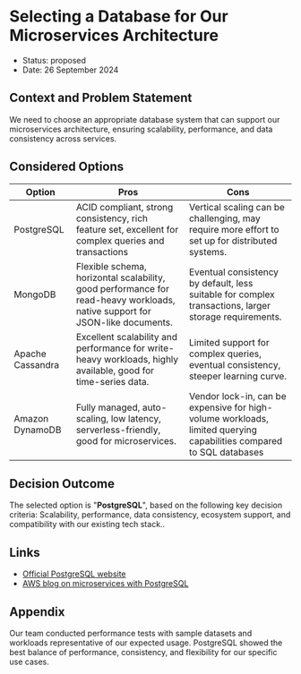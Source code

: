 # **Selecting a Database for Our Microservices Architecture**

- Status: proposed
- Date: 26 September 2024

## Context and Problem Statement

We need to choose an appropriate database system that can support our microservices architecture, ensuring scalability, performance, and data consistency across services.

## Considered Options

| Option | Pros | Cons |
| ------ | ---- | ---- |
| PostgreSQL | ACID compliant, strong consistency, rich feature set, excellent for complex queries and transactions | Vertical scaling can be challenging, may require more effort to set up for distributed systems. |
| MongoDB | Flexible schema, horizontal scalability, good performance for read-heavy workloads, native support for JSON-like documents. | Eventual consistency by default, less suitable for complex transactions, larger storage requirements. |
| Apache Cassandra | Excellent scalability and performance for write-heavy workloads, highly available, good for time-series data. | Limited support for complex queries, eventual consistency, steeper learning curve. |
| Amazon DynamoDB | Fully managed, auto-scaling, low latency, serverless-friendly, good for microservices. | Vendor lock-in, can be expensive for high-volume workloads, limited querying capabilities compared to SQL databases |

## Decision Outcome

The selected option is "**PostgreSQL**", based on the following key decision criteria: Scalability, performance, data consistency, ecosystem support, and compatibility with our existing tech stack..

## Links

* [Official PostgreSQL website](https://www.postgresql.org/)
* [AWS blog on microservices with PostgreSQL](https://aws.amazon.com/blogs/database/building-microservices-with-amazon-rds-and-amazon-aurora/)

## Appendix

Our team conducted performance tests with sample datasets and workloads representative of our expected usage. PostgreSQL showed the best balance of performance, consistency, and flexibility for our specific use cases.

